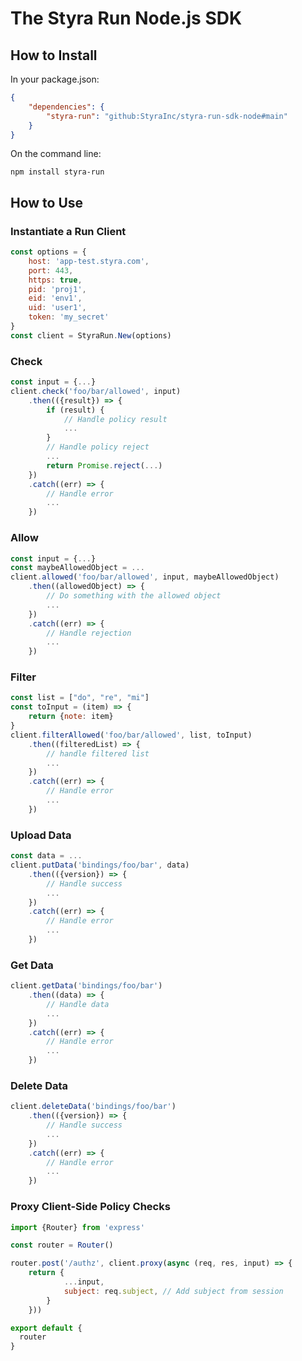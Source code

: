 # The Styra Run Node.js SDK

## How to Install

In your package.json:
```json
{
    "dependencies": {
        "styra-run": "github:StyraInc/styra-run-sdk-node#main"
    }
}
```

On the command line:
```
npm install styra-run
```

## How to Use

### Instantiate a Run Client

```javascript
const options = {
    host: 'app-test.styra.com',
    port: 443,
    https: true,
    pid: 'proj1',
    eid: 'env1',
    uid: 'user1',
    token: 'my_secret'
}
const client = StyraRun.New(options)
```

### Check

```javascript
const input = {...}
client.check('foo/bar/allowed', input)
    .then(({result}) => {
        if (result) {
            // Handle policy result
            ...
        }
        // Handle policy reject
        ...
        return Promise.reject(...)
    })
    .catch((err) => {
        // Handle error
        ...
    })
```

### Allow

```javascript
const input = {...}
const maybeAllowedObject = ...
client.allowed('foo/bar/allowed', input, maybeAllowedObject)
    .then((allowedObject) => {
        // Do something with the allowed object
        ...
    })
    .catch((err) => {
        // Handle rejection
        ...
    })
```

### Filter

```javascript
const list = ["do", "re", "mi"]
const toInput = (item) => {
    return {note: item}
}
client.filterAllowed('foo/bar/allowed', list, toInput)
    .then((filteredList) => {
        // handle filtered list
        ...
    })
    .catch((err) => {
        // Handle error
        ...
    })
```

### Upload Data

```javascript
const data = ...
client.putData('bindings/foo/bar', data)
    .then(({version}) => {
        // Handle success
        ...
    })
    .catch((err) => {
        // Handle error
        ...
    })
```

### Get Data

```javascript
client.getData('bindings/foo/bar')
    .then((data) => {
        // Handle data
        ...
    })
    .catch((err) => {
        // Handle error
        ...
    })
```

### Delete Data

```javascript
client.deleteData('bindings/foo/bar')
    .then(({version}) => {
        // Handle success
        ...
    })
    .catch((err) => {
        // Handle error
        ...
    })
```

### Proxy Client-Side Policy Checks

```javascript
import {Router} from 'express'

const router = Router()

router.post('/authz', client.proxy(async (req, res, input) => {
    return {
            ...input,
            subject: req.subject, // Add subject from session
        }
    }))

export default {
  router
}
```
